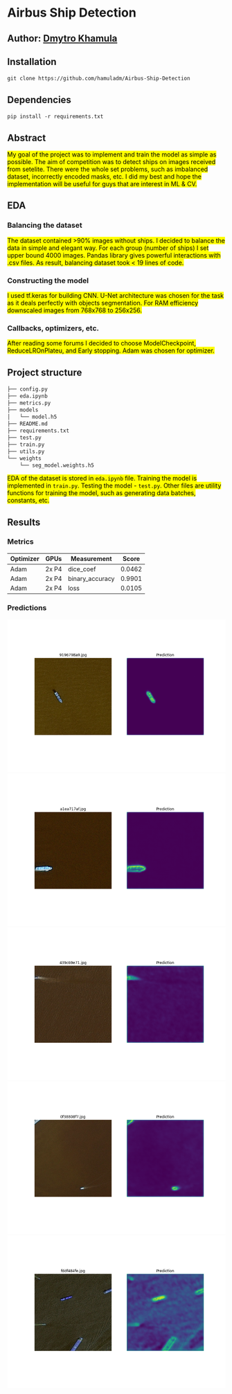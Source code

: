 # Airbus Ship Detection

## Author: [Dmytro Khamula](https://github.com/hamuladm)

## Installation
```
git clone https://github.com/hamuladm/Airbus-Ship-Detection
```

## Dependencies
```
pip install -r requirements.txt
```

## Abstract
<mark>My goal of the project was to implement and train the model as simple as possible. The aim of competition was to detect ships on images received from setelite. There were the whole set problems, such as imbalanced dataset, incorrectly encoded masks, etc. I did my best and hope the implementation will be useful for guys that are interest in ML & CV.</mark>

## EDA
### Balancing the dataset
<mark>The dataset contained >90% images without ships. I decided to balance the data in simple and elegant way. For each group (number of ships) I set upper bound 4000 images. Pandas library gives powerful interactions with .csv files. As result, balancing dataset took < 19 lines of code. </mark>

### Constructing the model
<mark>I used tf.keras for building CNN. U-Net architecture was chosen for the task as it deals perfectly with objects segmentation. For RAM efficiency downscaled images from 768x768 to 256x256.</mark>

### Callbacks, optimizers, etc.
<mark>After reading some forums I decided to choose ModelCheckpoint, ReduceLROnPlateu, and Early stopping. Adam was chosen for optimizer.

</mark>

## Project structure
```
├── config.py
├── eda.ipynb
├── metrics.py
├── models
│   └── model.h5
├── README.md
├── requirements.txt
├── test.py
├── train.py
├── utils.py
└── weights
    └── seg_model.weights.h5
```
<mark>EDA of the dataset is stored in ```eda.ipynb``` file. Training the model is implemented in ```train.py```. Testing the model - ```test.py```. Other files are utility functions for training the model, such as generating data batches, constants, etc.</mark>

## Results
### Metrics
| Optimizer  | GPUs  | Measurement     | Score  |
| ---------  | ----  | --------------- | ------ |
| Adam       | 2x P4 | dice_coef       | 0.0462 |
| Adam       | 2x P4 | binary_accuracy | 0.9901 |
| Adam       | 2x P4 | loss            | 0.0105 |

### Predictions

![](imgs/res_1.png)
![](imgs/res_2.png)
![](imgs/res_3.png)
![](imgs/res_4.png)
![](imgs/res_5.png)
